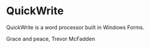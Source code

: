 # QuickWrite
QuickWrite is a word processor built in Windows Forms.

Grace and peace, Trevor McFadden

